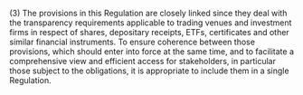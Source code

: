 (3) The provisions in this Regulation are closely linked since they deal with the transparency requirements applicable to trading venues and investment firms in respect of shares, depositary receipts, ETFs, certificates and other similar financial instruments. To ensure coherence between those provisions, which should enter into force at the same time, and to facilitate a comprehensive view and efficient access for stakeholders, in particular those subject to the obligations, it is appropriate to include them in a single Regulation.
